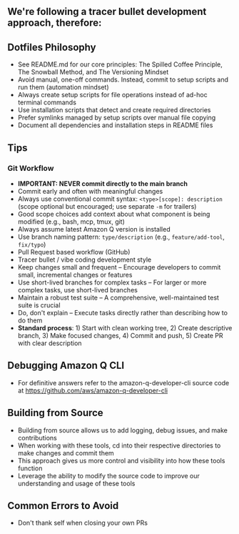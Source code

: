 ## We're following a tracer bullet development approach, therefore:

## Dotfiles Philosophy
- See README.md for our core principles: The Spilled Coffee Principle, The Snowball Method, and The Versioning Mindset
- Avoid manual, one-off commands. Instead, commit to setup scripts and run them (automation mindset)
- Always create setup scripts for file operations instead of ad-hoc terminal commands
- Use installation scripts that detect and create required directories
- Prefer symlinks managed by setup scripts over manual file copying
- Document all dependencies and installation steps in README files

## Tips

### Git Workflow
- **IMPORTANT: NEVER commit directly to the main branch**
- Commit early and often with meaningful changes
- Always use conventional commit syntax: `<type>[scope]: description` (scope optional but encouraged; use separate `-m` for trailers)
- Good scope choices add context about what component is being modified (e.g., bash, mcp, tmux, git)
- Always assume latest Amazon Q version is installed
- Use branch naming pattern: `type/description` (e.g., `feature/add-tool`, `fix/typo`)
- Pull Request based workflow (GitHub)
- Tracer bullet / vibe coding development style
- Keep changes small and frequent – Encourage developers to commit small, incremental changes or features
- Use short-lived branches for complex tasks – For larger or more complex tasks, use short-lived branches
- Maintain a robust test suite – A comprehensive, well-maintained test suite is crucial
- Do, don't explain – Execute tasks directly rather than describing how to do them
- **Standard process**: 1) Start with clean working tree, 2) Create descriptive branch, 3) Make focused changes, 4) Commit and push, 5) Create PR with clear description

## Debugging Amazon Q CLI
- For definitive answers refer to the amazon-q-developer-cli source code at https://github.com/aws/amazon-q-developer-cli

## Building from Source
- Building from source allows us to add logging, debug issues, and make contributions
- When working with these tools, cd into their respective directories to make changes and commit them
- This approach gives us more control and visibility into how these tools function
- Leverage the ability to modify the source code to improve our understanding and usage of these tools

## Common Errors to Avoid
- Don't thank self when closing your own PRs
